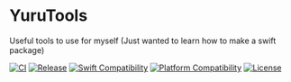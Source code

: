 # YuruTools
Useful tools to use for myself 
(Just wanted to learn how to make a swift package)

[![CI](https://github.com/yukiny0811/YuruTools/actions/workflows/main.yml/badge.svg?branch=main)](https://github.com/yukiny0811/YuruTools/actions/workflows/main.yml)
[![Release](https://img.shields.io/github/v/release/yukiny0811/YuruTools)](https://github.com/yukiny0811/YuruTools/releases/latest)
[![Swift Compatibility](https://img.shields.io/endpoint?url=https%3A%2F%2Fswiftpackageindex.com%2Fapi%2Fpackages%2Fyukiny0811%2FYuruTools%2Fbadge%3Ftype%3Dswift-versions)](https://swiftpackageindex.com/yukiny0811/YuruTools)
[![Platform Compatibility](https://img.shields.io/endpoint?url=https%3A%2F%2Fswiftpackageindex.com%2Fapi%2Fpackages%2Fyukiny0811%2FYuruTools%2Fbadge%3Ftype%3Dplatforms)](https://swiftpackageindex.com/yukiny0811/YuruTools)
[![License](https://img.shields.io/github/license/yukiny0811/YuruTools)](https://github.com/yukiny0811/YuruTools/blob/main/LICENSE)
